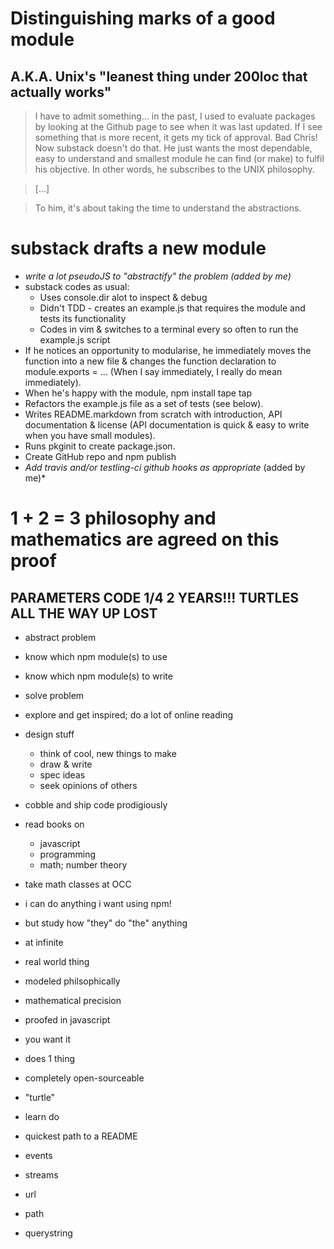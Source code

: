 # Distinguishing marks of a good module
## A.K.A. Unix's "leanest thing under 200loc that actually works"

> I have to admit something... in the past, I used to evaluate packages by looking at the Github page to see when it was last updated. If I see something that is more recent, it gets my tick of approval.
> Bad Chris!
> Now substack doesn't do that. He just wants the most dependable, easy to understand and smallest module he can find (or make) to fulfil his objective.
> In other words, he subscribes to the UNIX philosophy.

> [...]

> To him, it's about taking the time to understand the abstractions.

# substack drafts a new module

- *write a lot pseudoJS to "abstractify" the problem (added by me)*
- substack codes as usual:
  - Uses console.dir alot to inspect & debug
  - Didn't TDD - creates an example.js that requires the module and tests its functionality
  - Codes in vim & switches to a terminal every so often to run the example.js script
- If he notices an opportunity to modularise, he immediately moves the function into a new file & changes the function declaration to module.exports = ... (When I say immediately, I really do mean immediately).
- When he's happy with the module, npm install tape tap
- Refactors the example.js file as a set of tests (see below).
- Writes README.markdown from scratch with introduction, API documentation & license (API documentation is quick & easy to write when you have small modules).
- Runs pkginit to create package.json.
- Create GitHub repo and npm publish
- *Add travis and/or testling-ci github hooks as appropriate* (added by me)*

# 1 + 2 = 3 philosophy and mathematics are agreed on this proof

## PARAMETERS CODE 1/4 2 YEARS!!! TURTLES ALL THE WAY UP LOST

- abstract problem
- know which npm module(s) to use
- know which npm module(s) to write
- solve problem

- explore and get inspired; do a lot of online reading
- design stuff
  -	think of cool, new things to make
  -	draw & write
  -	spec ideas
  -	seek opinions of others
- cobble and ship code prodigiously
- read books on
  -	javascript
  -	programming
  -	math; number theory
- take math classes at OCC

- i can do anything i want using npm!
- but study how "they" do "the" anything
- at infinite

- real world thing
- modeled philsophically
- mathematical precision
- proofed in javascript

- you want it
- does 1 thing
- completely open-sourceable

-  "turtle"
- learn   do

- quickest path to a README

- events
- streams
- url
- path
- querystring